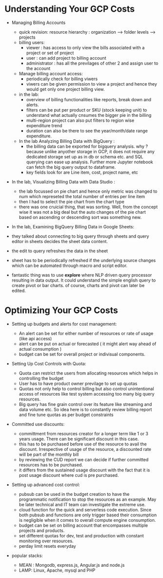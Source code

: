 # Understanding Your GCP Costs
* Managing Billing Accounts
  * quick revision: resource hierarchy : organization --> folder levels --> projects 
  * billing users:
    * viewer : has access to only view the bills associated with a project or set of project
    * user : can add project to billing account
    * administrator : has all the previlages of other 2 and assign user to the account
  * Manage billing account access:
    * periodically check for billing viwers
    * viwers can be given permission to view a project and hence they would get only one project billing view.
  * in the lab:
    * overview of billing functionalities like reports, break down and alerts.
    * filters can be put per product or SKU (stock keeping unit) to understand what actually cnsumes the bigger pie in the billing
    * multi-region project can also put filters to region wise expenditure trend
    * duration can also be there to see the year/month/date range expenditure.
  * In the lab Analyzing Billing Data with BigQuery :
    * the billing data can be exported for bigquery analysis. why ? because unlike anyother storage in GCP, it does not require any dedicated storage set up as in db or schema etc. and SQL querying can ease up analysis. Further more Jupyter notebook can fetch the big query output to dataframe.
    * key fields look for are Line item, cost, project name, etc
    
* In the lab, Visualizing Billing Data with Data Studio :
  * the lab focussed on pie chart and hence only metric was changed to num which represeted the total number of entries per line item
  * then I had to select the pie chart from the chart type
  * there was one cruicial thing, that was sorting. Well, from the concept wise it was not a big deal but the auto changes of the pie chart based on ascending or descending sort was something new.

* In the lab, Examining BigQuery Billing Data in Google Sheets:
 * they talked about connecting to big query through sheets and query editor in sheets decides the sheet data content.
 * the edit to query refreshes the data in the sheet
 * sheet has to be periodically refreshed if the underlying source changes which can be automated through macro and script editor.
 * fantastic thing was to use **explore** where NLP driven query processor resulting in data output. It could understand the simple english query to create pivot or bar charts. of course, charts and pivot can later be edited. 


# Optimizing Your GCP Costs
* Setting up budgets and alerts for cost management:
  * An alert can be set for either number of resources or rate of usage (like api access)
  * alert can be put on actual or forecasted ( it might alert way ahead of actual consumption )
  * budget can be set for overall project or indivisual components.
  
* Setting Up Cost Controls with Quota:
  * Quota can restrict the users from allocating resources which helps in controlling the budget
  * User has to have product owner previlage to set up quotas
  * Quotas not only help to control billing but also control unintentional access of resources like test system accessing too many big query resources.
  * Big query has fine grain control over its feature like streaming and data volume etc. So idea here is to constantly review billing report and fine tune quotas as per budget constraints
* Committed use discounts:
  * committment from resources creator for a longer term like 1 or 3 years usage. There can be significant discount in this case.
  * this has to be purchased before use of the resource to avail the discount. Irrespective of usage of the resource, a discounted rate will be part of the monthly bill
  * by reviewing the CUD report we can decide if further committed resources has to be purchased. 
  * it differs from the sustained usage discount with the fact that it is post usage discount where cud is pre purchased.
  
* Setting up advanced cost control:
  * pubsub can be used in the budget creation to have the programmatic notification to stop the resources as an example. May be later technical and IT team can investigate the extreme use.
  * cloud function for the quick and serverless code execution. Since both pubsub and functions are only trigger based their consumption is negligible when it comes to overall compute engine consumption.
  * budget can be set on billing account that encompasses multiple projects and products.
  * set different quotas for dev, test and production with constant monitoring over resources.
  * perday limit resets everyday

* popular stacks:
   * MEAN : Mongodb, express.js, Angular.js and node.js
   * LAMP: Linux, Apache, mysql and PHP
